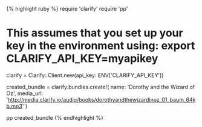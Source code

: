 {% highlight ruby %}
require 'clarify'
require 'pp'

# This assumes that you set up your key in the environment using: export CLARIFY_API_KEY=myapikey
clarify = Clarify::Client.new(api_key: ENV['CLARIFY_API_KEY'])

created_bundle = clarify.bundles.create!(
    name: 'Dorothy and the Wizard of Oz',
    media_url: 'http://media.clarify.io/audio/books/dorothyandthewizardinoz_01_baum_64kb.mp3'
)

pp created_bundle
{% endhighlight %}